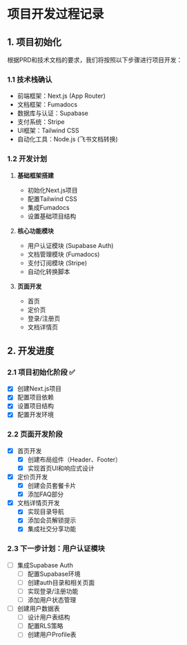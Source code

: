 # 项目开发过程记录

## 1. 项目初始化

根据PRD和技术文档的要求，我们将按照以下步骤进行项目开发：

### 1.1 技术栈确认
- 前端框架：Next.js (App Router)
- 文档框架：Fumadocs
- 数据库与认证：Supabase
- 支付系统：Stripe
- UI框架：Tailwind CSS
- 自动化工具：Node.js (飞书文档转换)

### 1.2 开发计划
1. **基础框架搭建**
   - 初始化Next.js项目
   - 配置Tailwind CSS
   - 集成Fumadocs
   - 设置基础项目结构

2. **核心功能模块**
   - 用户认证模块 (Supabase Auth)
   - 文档管理模块 (Fumadocs)
   - 支付订阅模块 (Stripe)
   - 自动化转换脚本

3. **页面开发**
   - 首页
   - 定价页
   - 登录/注册页
   - 文档详情页

## 2. 开发进度

### 2.1 项目初始化阶段 ✅
- [x] 创建Next.js项目
- [x] 配置项目依赖
- [x] 设置项目结构
- [x] 配置开发环境

### 2.2 页面开发阶段
- [x] 首页开发
  - [x] 创建布局组件（Header、Footer）
  - [x] 实现首页UI和响应式设计
- [x] 定价页开发
  - [x] 创建会员套餐卡片
  - [x] 添加FAQ部分
- [x] 文档详情页开发
  - [x] 实现目录导航
  - [x] 添加会员解锁提示
  - [x] 集成社交分享功能

### 2.3 下一步计划：用户认证模块
- [ ] 集成Supabase Auth
  - [ ] 配置Supabase环境
  - [ ] 创建auth目录和相关页面
  - [ ] 实现登录/注册功能
  - [ ] 添加用户状态管理
- [ ] 创建用户数据表
  - [ ] 设计用户表结构
  - [ ] 配置RLS策略
  - [ ] 创建用户Profile表
